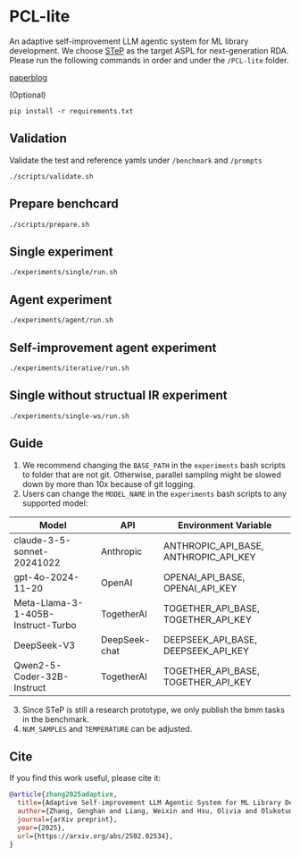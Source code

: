 # PCL-lite
An adaptive self-improvement LLM agentic system for ML library development. We choose [STeP](https://ppl.stanford.edu/papers/YARCH24_STEP.pdf) as the target ASPL for next-generation RDA. Please run the following commands in order and under the `/PCL-lite` folder. 

[paper](https://arxiv.org/abs/2502.02534)[blog](https://zhang677.github.io/blog_md/aspl.html)

(Optional)
```
pip install -r requirements.txt
```

## Validation

Validate the test and reference yamls under `/benchmark` and `/prompts`
```
./scripts/validate.sh
```

## Prepare benchcard
```
./scripts/prepare.sh
```

## Single experiment
```
./experiments/single/run.sh
```

## Agent experiment
```
./experiments/agent/run.sh
```

## Self-improvement agent experiment
```
./experiments/iterative/run.sh
```

## Single without structual IR experiment
```
./experiments/single-ws/run.sh
```

## Guide
1. We recommend changing the `BASE_PATH` in the `experiments` bash scripts to folder that are not git. Otherwise, parallel sampling might be slowed down by more than 10x because of git logging.
2. Users can change the `MODEL_NAME` in the `experiments` bash scripts to any supported model:

| Model | API | Environment Variable |
|-------|-----|-----|
| claude-3-5-sonnet-20241022 | Anthropic | ANTHROPIC_API_BASE, ANTHROPIC_API_KEY |
| gpt-4o-2024-11-20 | OpenAI | OPENAI_API_BASE, OPENAI_API_KEY |
| Meta-Llama-3-1-405B-Instruct-Turbo | TogetherAI | TOGETHER_API_BASE, TOGETHER_API_KEY |
| DeepSeek-V3 | DeepSeek-chat | DEEPSEEK_API_BASE, DEEPSEEK_API_KEY |
| Qwen2-5-Coder-32B-Instruct | TogetherAI | TOGETHER_API_BASE, TOGETHER_API_KEY |
3. Since STeP is still a research prototype, we only publish the bmm tasks in the benchmark.
4. `NUM_SAMPLES` and `TEMPERATURE` can be adjusted.

## Cite

If you find this work useful, please cite it:

```bibtex
@article{zhang2025adaptive,
  title={Adaptive Self-improvement LLM Agentic System for ML Library Development},
  author={Zhang, Genghan and Liang, Weixin and Hsu, Olivia and Olukotun, Kunle},
  journal={arXiv preprint},
  year={2025},
  url={https://arxiv.org/abs/2502.02534},
}
```